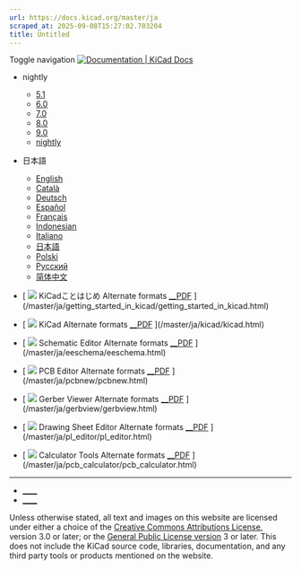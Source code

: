 ```yaml
---
url: https://docs.kicad.org/master/ja
scraped_at: 2025-09-08T15:27:02.703204
title: Untitled
---
```


Toggle navigation [ ![Documentation | KiCad](/img/kicad_logo_small.png) Docs ](/)

  * nightly 
    * [ 5.1 ](/5.1)
    * [ 6.0 ](/6.0)
    * [ 7.0 ](/7.0)
    * [ 8.0 ](/8.0)
    * [ 9.0 ](/9.0)
    * [ nightly ](/master)
  * 日本語 
    * [ English ](/master/en)
    * [ Català ](/master/ca)
    * [ Deutsch ](/master/de)
    * [ Español ](/master/es)
    * [ Français ](/master/fr)
    * [ Indonesian ](/master/id)
    * [ Italiano ](/master/it)
    * [ 日本語 ](/master/ja)
    * [ Polski ](/master/pl)
    * [ Русский ](/master/ru)
    * [ 简体中文 ](/master/zh)

  * [ ![](/img/guide-icons/placeholder.png) KiCadことはじめ Alternate formats [__PDF](/master/ja/getting_started_in_kicad/getting_started_in_kicad.pdf) ](/master/ja/getting_started_in_kicad/getting_started_in_kicad.html)
  * [ ![](/img/guide-icons/kicad.png) KiCad Alternate formats [__PDF](/master/ja/kicad/kicad.pdf) ](/master/ja/kicad/kicad.html)
  * [ ![](/img/guide-icons/eeschema.png) Schematic Editor Alternate formats [__PDF](/master/ja/eeschema/eeschema.pdf) ](/master/ja/eeschema/eeschema.html)
  * [ ![](/img/guide-icons/pcbnew.png) PCB Editor Alternate formats [__PDF](/master/ja/pcbnew/pcbnew.pdf) ](/master/ja/pcbnew/pcbnew.html)
  * [ ![](/img/guide-icons/gerbview.png) Gerber Viewer Alternate formats [__PDF](/master/ja/gerbview/gerbview.pdf) ](/master/ja/gerbview/gerbview.html)
  * [ ![](/img/guide-icons/pl_editor.png) Drawing Sheet Editor Alternate formats [__PDF](/master/ja/pl_editor/pl_editor.pdf) ](/master/ja/pl_editor/pl_editor.html)
  * [ ![](/img/guide-icons/pcb_calculator.png) Calculator Tools Alternate formats [__PDF](/master/ja/pcb_calculator/pcb_calculator.pdf) ](/master/ja/pcb_calculator/pcb_calculator.html)

* * *

  * [ ____ ](https://forum.kicad.info/)
  * [ ____ ](https://gitlab.com/kicad)

Unless otherwise stated, all text and images on this website are licensed
under either a choice of the [Creative Commons Attributions
License](/about/licenses/#_creative_commons_attribution_3_0_unported), version
3.0 or later; or the [General Public License
version](/about/licenses/#_gnu_general_public_license_v3) 3 or later. This
does not include the KiCad source code, libraries, documentation, and any
third party tools or products mentioned on the website.

